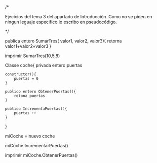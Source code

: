/*

Ejecicios del tema 3 del apartado de Introducción.
Como no se piden en ningun leguaje especifico lo escribo en pseudocódigo.

*/

publica entero SumarTres( valor1, valor2, valor3){
	retorna valor1+valor2+valor3
}


imprimir SumarTres(10,5,8)



Classe coche{
	privada entero puertas
	
	constructor(){
		puertas = 0
	}

	publico entero ObtenerPuertas(){
		retona puertas
	}
	
	publico IncrementaPuertas(){
		puertas ++
	}

}

miCoche = nuevo coche

miCoche.IncrementarPuertas()

imprimir miCoche.ObtenerPuertas()
